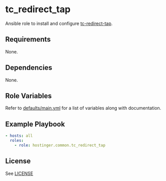 # tc_redirect_tap

Ansible role to install and configure [tc-redirect-tap](https://github.com/awslabs/tc-redirect-tap).

## Requirements

None.

## Dependencies

None.

## Role Variables

Refer to [defaults/main.yml](defaults/main.yml) for a list of variables along with documentation.

## Example Playbook

```yaml
- hosts: all
  roles:
    - role: hostinger.common.tc_redirect_tap
```

## License

See [LICENSE](../../LICENSE)
